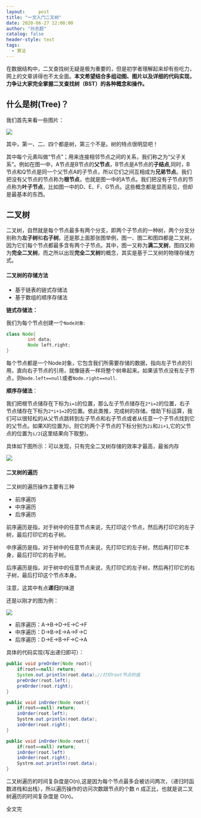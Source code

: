 ```yaml
---
layout:     post
title: "一文入门二叉树"
date: 2020-06-27 12:00:00
author: "孙志超"
catalog: false
header-style: text
tags:
  - 算法
---
```

在数据结构中，二叉查找树无疑是极为重要的，但是初学者理解起来却有些吃力，网上的文章讲得也不太全面。**本文希望结合多组动图、图片以及详细的代码实现，力争让大家完全掌握二叉查找树（BST）的各种概念和操作。**
<!--more-->

## 什么是树(Tree)？

我们首先来看一些图片：

![](https://tuchuang-01.oss-cn-beijing.aliyuncs.com/img/172f347e153fb9e9)

其中，第一、二、四个都是树，第三个不是。树的特点很明显吧！

其中每个元素叫做“节点”；用来连接相邻节点之间的关系，我们称之为“父子关系”。例如在图一中，A节点是B节点的**父节点**，B节点是A节点的**子结点**,同时，B节点和Q节点是同一个父节点A的子节点，所以它们之间互相成为**兄弟节点**。我们把没有父节点的节点称为**根节点**，也就是图一中的A节点。我们把没有子节点的节点称为**叶子节点**，比如图一中的D、E、F、G节点。这些概念都是显而易见，但却是最基本的东西。

## 二叉树

二叉树，自然就是每个节点最多有两个分支，即两个子节点的一种树，两个分支分别称为**左子树**和**右子树**。还是那上面那张图举例，图一、图二和图四都是二叉树，因为它们每个节点都最多含有两个子节点。其中，图一又称为**满二叉树**，图四又称为**完全二叉树**。而之所以出现**完全二叉树**的概念，其实是基于二叉树的物理存储方式。

#### 二叉树的存储方法

- 基于链表的链式存储法
- 基于数组的顺序存储法

**链式存储法：**

我们为每个节点创建一个`Node对象`:

```java
class Node{
		int data;
		Node left,right;
}
```

每个节点都是一个Node对象，它包含我们所需要存储的数据，指向左子节点的引用，直向右子节点的引用，就像链表一样将整个树串起来。如果该节点没有左子节点，则`Node.left==null`或者`Node.right==null`.

**顺序存储法**：

我们把根节点储存在下标为`i=1`的位置，那么左子节点储存在`2*i=2`的位置，右子节点储存在下标为`2*i+1=2`的位置。依此类推，完成树的存储。借助下标运算，我们可以很轻松的从父节点跳转到左子节点和右子节点或者从任意一个子节点找到它的父节点。如果X的位置为i，则它的两个子节点的下标分别为`2i`和`2i+1`,它的父节点的位置为`i/2`(这里结果向下取整)。

具体如下图所示：可以发现，只有完全二叉树存储的效率才最高，最省内存


![](https://tuchuang-01.oss-cn-beijing.aliyuncs.com/img/172f34817d0fb65e)

#### 二叉树的遍历

二叉树的遍历操作主要有三种

- 前序遍历
- 中序遍历
- 后序遍历

前序遍历是指，对于树中的任意节点来说，先打印这个节点，然后再打印它的左子树，最后打印它的右子树。

中序遍历是指，对于树中的任意节点来说，先打印它的左子树，然后再打印它本身，最后打印它的右子树。

后序遍历是指，对于树中的任意节点来说，先打印它的左子树，然后再打印它的右子树，最后打印这个节点本身。

注意，这其中有点**递归**的味道

还是以刚才的图为例：


![](https://tuchuang-01.oss-cn-beijing.aliyuncs.com/img/172f3485137a5f7f)

- 前序遍历：A->B->D->E->C->F
- 中序遍历：D->B->E->A->F->C
- 后序遍历：D->E->B->F->C->A

具体的代码实现(写出递归即可）：

```java
public void preOrder(Node root){
	if(root==null) return;
	System.out.println(root.data);//打印root节点的值
    preOrder(root.left);
    preOrder(root.right);
}

public void inOrder(Node root){
	if(root==null) return;
	inOrder(root.left);
	Systrm.out.println(root.data);
	inOrder(root.right);
}

public void inOrder(Node root){
	if(root==null) return;
	inOrder(root.left)
	inOrder(root.right);
	Systrm.out.println(root.data);
}
```

二叉树遍历的时间复杂度是O(n),这是因为每个节点最多会被访问两次，（递归时函数进栈和出栈），所以遍历操作的访问次数跟节点的个数 n 成正比，也就是说二叉树遍历的时间复杂度是 O(n)。

全文完